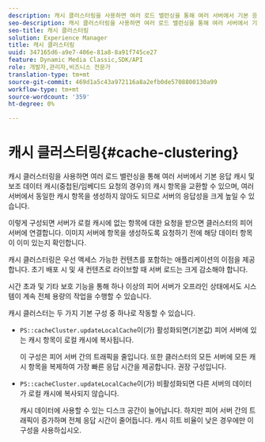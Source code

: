 ```yaml
---
description: 캐시 클러스터링을 사용하면 여러 로드 밸런싱을 통해 여러 서버에서 기본 응답 캐시 및 보조 데이터 캐시(중첩된/임베디드 요청의 경우)의 캐시 항목을 교환할 수 있으며, 여러 서버에서 동일한 캐시 항목을 생성하지 않아도 되므로 서버의 응답성을 크게 높일 수 있습니다.
seo-description: 캐시 클러스터링을 사용하면 여러 로드 밸런싱을 통해 여러 서버에서 기본 응답 캐시 및 보조 데이터 캐시(중첩된/임베디드 요청의 경우)의 캐시 항목을 교환할 수 있으며, 여러 서버에서 동일한 캐시 항목을 생성하지 않아도 되므로 서버의 응답성을 크게 높일 수 있습니다.
seo-title: 캐시 클러스터링
solution: Experience Manager
title: 캐시 클러스터링
uuid: 347165d6-a9e7-406e-81a8-8a91f745ce27
feature: Dynamic Media Classic,SDK/API
role: 개발자,관리자,비즈니스 전문가
translation-type: tm+mt
source-git-commit: 469d1a5c43a972116a8a2efb0de5708800130a99
workflow-type: tm+mt
source-wordcount: '359'
ht-degree: 0%

---
```



# 캐시 클러스터링{#cache-clustering}

캐시 클러스터링을 사용하면 여러 로드 밸런싱을 통해 여러 서버에서 기본 응답 캐시 및 보조 데이터 캐시(중첩된/임베디드 요청의 경우)의 캐시 항목을 교환할 수 있으며, 여러 서버에서 동일한 캐시 항목을 생성하지 않아도 되므로 서버의 응답성을 크게 높일 수 있습니다.

이렇게 구성되면 서버가 로컬 캐시에 없는 항목에 대한 요청을 받으면 클러스터의 피어 서버에 연결합니다. 이미지 서버에 항목을 생성하도록 요청하기 전에 해당 데이터 항목이 이미 있는지 확인합니다.

캐시 클러스터링은 우선 액세스 가능한 컨텐츠를 포함하는 애플리케이션의 이점을 제공합니다. 초기 배포 시 및 새 컨텐츠로 라이브할 때 서버 로드는 크게 감소해야 합니다.

시간 초과 및 기타 보호 기능을 통해 하나 이상의 피어 서버가 오프라인 상태에서도 시스템이 계속 전체 용량의 작업을 수행할 수 있습니다.

캐시 클러스터는 두 가지 기본 구성 중 하나로 작동할 수 있습니다.

* `PS::cacheCluster.updateLocalCache`이(가) 활성화되면(기본값) 피어 서버에 있는 캐시 항목이 로컬 캐시에 복사됩니다.

   이 구성은 피어 서버 간의 트래픽을 줄입니다. 또한 클러스터의 모든 서버에 모든 캐시 항목을 복제하여 가장 빠른 응답 시간을 제공합니다. 권장 구성입니다.

* `PS::cacheCluster.updateLocalCache`이(가) 비활성화되면 다른 서버의 데이터가 로컬 캐시에 복사되지 않습니다.

   캐시 데이터에 사용할 수 있는 디스크 공간이 늘어납니다. 하지만 피어 서버 간의 트래픽이 증가하며 전체 응답 시간이 줄어듭니다. 캐시 히트 비율이 낮은 경우에만 이 구성을 사용하십시오.

